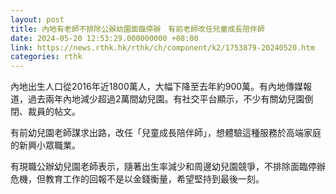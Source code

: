 ```yaml
---
layout: post
title: 內地有老師不排除公辦幼園面臨停辦　有前老師改任兒童成長陪伴師
date: 2024-05-20 12:53:29.000000000 +08:00
link: https://news.rthk.hk/rthk/ch/component/k2/1753879-20240520.htm
categories: rthk
---
```


內地出生人口從2016年近1800萬人，大幅下降至去年約900萬。有內地傳媒報道，過去兩年內地減少超過2萬間幼兒園。有社交平台顯示，不少有關幼兒園倒閉、裁員的帖文。

有前幼兒園老師謀求出路，改任「兒童成長陪伴師」，想體驗這種服務於高端家庭的新興小眾職業。

有現職公辦幼兒園老師表示，隨著出生率減少和周邊幼兒園競爭，不排除面臨停辦危機，但教育工作的回報不是以金錢衡量，希望堅持到最後一刻。
